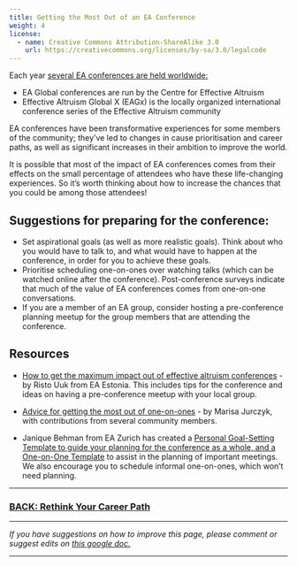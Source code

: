 ```yaml
---
title: Getting the Most Out of an EA Conference
weight: 4
license:
  - name: Creative Commons Attribution-ShareAlike 3.0
    url: https://creativecommons.org/licenses/by-sa/3.0/legalcode
---
```

Each year <a target="_blank" href="https://www.eaglobal.org/">several EA conferences are held worldwide:</a>

* EA Global conferences are run by the Centre for Effective Altruism
* Effective Altruism Global X (EAGx) is the locally organized international conference series of the Effective Altruism community


EA conferences have been transformative experiences for some members of the community; they’ve led to changes in cause prioritisation and career paths, as well as significant increases in their ambition to improve the world. 

It is possible that most of the impact of EA conferences comes from their effects on the small percentage of attendees who have these life-changing experiences. So it’s worth thinking about how to increase the chances that you could be among those attendees!

## Suggestions for preparing for the conference:

* Set aspirational goals (as well as more realistic goals). Think about who you would have to talk to, and what would have to happen at the conference, in order for you to achieve these goals. 
* Prioritise scheduling one-on-ones over watching talks (which can be watched online after the conference). Post-conference surveys indicate that much of the value of EA conferences comes from one-on-one conversations. 
* If you are a member of an EA group, consider hosting a pre-conference planning meetup for the group members that are attending the conference.   

## Resources

* <a target="_blank" href="https://forum.effectivealtruism.org/posts/5hKDjrGocGcreH3DC/how-to-get-the-maximum-value-out-of-effective-altruism">How to get the maximum impact out of effective altruism conferences</a> - by Risto Uuk from EA Estonia. This includes tips for the conference and ideas on having a pre-conference meetup with your local group.

* <a target="_blank" href="https://forum.effectivealtruism.org/posts/3kFWJLy7uBYgeQ4xs/advice-for-getting-the-most-out-of-one-on-ones#comments">Advice for getting the most out of one-on-ones</a> - by Marisa Jurczyk, with contributions from several community members.

* Janique Behman from EA Zurich has created a <a target="_blank" href="https://docs.google.com/document/d/14lxKIome7JO3QlOAbROKsvPZ46Z-6InaVQ9M3pHdDco/edit?pli=1">Personal Goal-Setting Template to guide your planning for the conference as a whole, and a <a target="_blank" href="https://docs.google.com/document/d/10pHFNk19hMxwXaIDQDT2q8XUrrCX4xfGMW1sHNmCX0M/edit">One-on-One Template</a> to assist in the planning of important meetings. We also encourage you to schedule informal one-on-ones, which won’t need planning. 


<hr>

### [BACK: Rethink Your Career Path](/take_action/career)

<hr>

_If you have suggestions on how to improve this page, please comment or suggest edits on_ <a target="_blank" href="https://docs.google.com/document/d/1jcCkAayfm0vSKULCLAtICocg3iWYJq7EqwBbfcjWSW4/edit#">_this google doc._</a>

<hr>